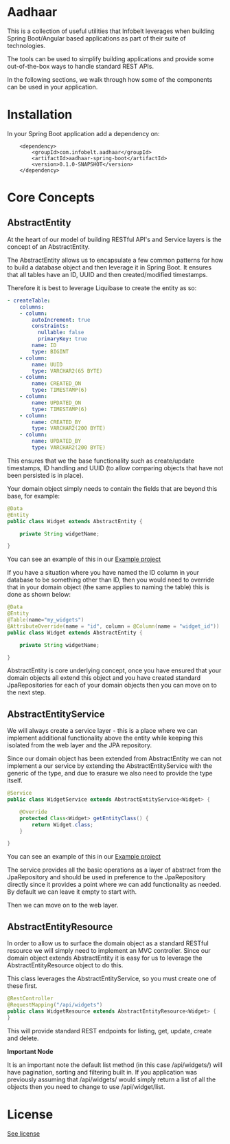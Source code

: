 Aadhaar
=======

This is a collection of useful utilities that Infobelt leverages when building Spring Boot/Angular based applications as
part of their suite of technologies.

The tools can be used to simplify building applications and provide some out-of-the-box ways to handle standard REST APIs.

In the following sections, we walk through how some of the components can be used in your application.

Installation
============

In your Spring Boot application add a dependency on:

        <dependency>
            <groupId>com.infobelt.aadhaar</groupId>
            <artifactId>aadhaar-spring-boot</artifactId>
            <version>0.1.0-SNAPSHOT</version>
        </dependency>


Core Concepts
=============

AbstractEntity
--------------

At the heart of our model of building RESTful API's and Service layers is the concept of an AbstractEntity.

The AbstractEntity allows us to encapsulate a few common patterns for how to build a database object and then leverage
it in Spring Boot.  It ensures that all tables have an ID, UUID and then created/modified timestamps.

Therefore it is best to leverage Liquibase to create the entity as so:
    
```YAML     
- createTable:
    columns:
    - column:
        autoIncrement: true
        constraints:
          nullable: false
          primaryKey: true
        name: ID
        type: BIGINT
    - column:
        name: UUID
        type: VARCHAR2(65 BYTE)
    - column:
        name: CREATED_ON
        type: TIMESTAMP(6)
    - column:
        name: UPDATED_ON
        type: TIMESTAMP(6)
    - column:
        name: CREATED_BY
        type: VARCHAR2(200 BYTE)
    - column:
        name: UPDATED_BY
        type: VARCHAR2(200 BYTE)
```
                
This ensures that we the base functionality such as create/update timestamps, ID handling and UUID (to allow comparing
objects that have not been persisted is in place).

Your domain object simply needs to contain the fields that are beyond this base, for example:

```java
@Data
@Entity
public class Widget extends AbstractEntity {

    private String widgetName;

}
```

You can see an example of this in our [Example project](aadhaar-example)

If you have a situation where you have named the ID column in your database to be something other than ID, then you would
need to override that in your domain object (the same applies to naming the table) this is done as shown below:


```java
@Data
@Entity
@Table(name="my_widgets")
@AttributeOverride(name = "id", column = @Column(name = "widget_id"))
public class Widget extends AbstractEntity {

    private String widgetName;

}
```

AbstractEntity is core underlying concept, once you have ensured that your domain objects all extend this object and you have
created standard JpaRepositories for each of your domain objects then you can move on to the next step.

AbstractEntityService
---------------------             

We will always create a service layer - this is a place where we can implement additional functionality above the entity
while keeping this isolated from the web layer and the JPA repository.

Since our domain object has been extended from AbstractEntity we can not implement a our service by extending the 
AbstractEntityService with the generic of the type, and due to erasure we also need to provide the type itself.


```java
@Service
public class WidgetService extends AbstractEntityService<Widget> {

    @Override
    protected Class<Widget> getEntityClass() {
        return Widget.class;
    }

}
```

You can see an example of this in our [Example project](aadhaar-example)


The service provides all the basic operations as a layer of abstract from the JpaRepository and should be used in preference
to the JpaRepository directly since it provides a point where we can add functionality as needed.  By default we can leave it
empty to start with.

Then we can move on to the web layer.

AbstractEntityResource
----------------------

In order to allow us to surface the domain object as a standard RESTful resource we will simply need to implement an MVC controller.
Since our domain object extends AbstractEntity it is easy for us to leverage the AbstractEntityResource object to do this.

This class leverages the AbstractEntityService, so you must create one of these first.

```java
@RestController
@RequestMapping("/api/widgets")
public class WidgetResource extends AbstractEntityResource<Widget> {
}
```

This will provide standard REST endpoints for listing, get, update, create and delete.  

**Important Node**


It is an important note the default list method (in this case /api/widgets/) will have pagination, sorting and
filtering built in.  If you application was previously assuming that /api/widgets/ would simply return a list of all
the objects then you need to change to use /api/widget/list.

License
=======

[See license](LICENSE.md)
